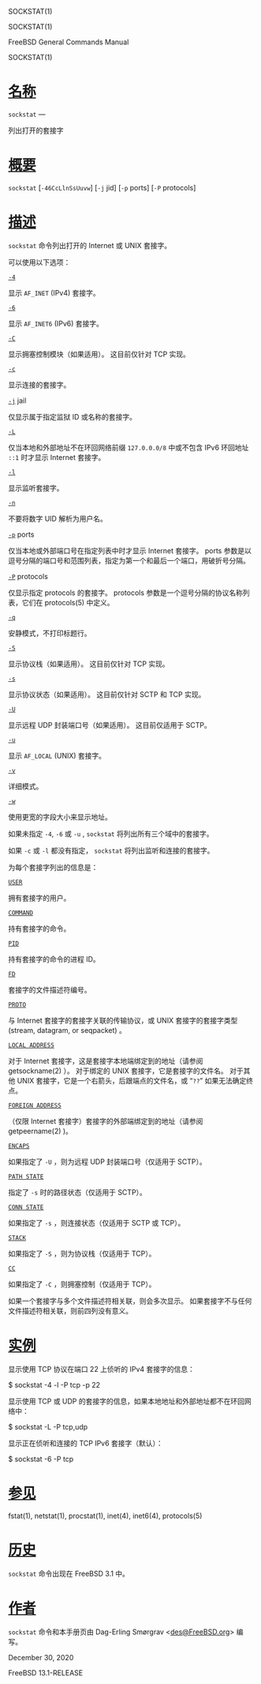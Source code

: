   SOCKSTAT(1)  

SOCKSTAT(1)

FreeBSD General Commands Manual

SOCKSTAT(1)

[名称](#__u540D___u79F0_)
=======================

`sockstat` —

列出打开的套接字

[概要](#__u6982___u8981_)
=======================

`sockstat` \[`-46CcLlnSsUuvw`\] \[`-j` jid\] \[`-p` ports\] \[`-P` protocols\]

[描述](#__u63CF___u8FF0_)
=======================

`sockstat` 命令列出打开的 Internet 或 UNIX 套接字。

可以使用以下选项：

[`-4`](#4)

显示 `AF_INET` (IPv4) 套接字。

[`-6`](#6)

显示 `AF_INET6` (IPv6) 套接字。

[`-C`](#C)

显示拥塞控制模块（如果适用）。 这目前仅针对 TCP 实现。

[`-c`](#c)

显示连接的套接字。

[`-j`](#j) jail

仅显示属于指定监狱 ID 或名称的套接字。

[`-L`](#L)

仅当本地和外部地址不在环回网络前缀 `127.0.0.0/8` 中或不包含 IPv6 环回地址 `::1` 时才显示 Internet 套接字。

[`-l`](#l)

显示监听套接字。

[`-n`](#n)

不要将数字 UID 解析为用户名。

[`-p`](#p) ports

仅当本地或外部端口号在指定列表中时才显示 Internet 套接字。 ports 参数是以逗号分隔的端口号和范围列表，指定为第一个和最后一个端口，用破折号分隔。

[`-P`](#P) protocols

仅显示指定 protocols 的套接字。 protocols 参数是一个逗号分隔的协议名称列表，它们在 protocols(5) 中定义。

[`-q`](#q)

安静模式，不打印标题行。

[`-S`](#S)

显示协议栈（如果适用）。 这目前仅针对 TCP 实现。

[`-s`](#s)

显示协议状态（如果适用）。 这目前仅针对 SCTP 和 TCP 实现。

[`-U`](#U)

显示远程 UDP 封装端口号（如果适用）。 这目前仅适用于 SCTP。

[`-u`](#u)

显示 `AF_LOCAL` (UNIX) 套接字。

[`-v`](#v)

详细模式。

[`-w`](#w)

使用更宽的字段大小来显示地址。

如果未指定 `-4`, `-6` 或 `-u` , `sockstat` 将列出所有三个域中的套接字。

如果 `-c` 或 `-l` 都没有指定， `sockstat` 将列出监听和连接的套接字。

为每个套接字列出的信息是：

[`USER`](#USER)

拥有套接字的用户。

[`COMMAND`](#COMMAND)

持有套接字的命令。

[`PID`](#PID)

持有套接字的命令的进程 ID。

[`FD`](#FD)

套接字的文件描述符编号。

[`PROTO`](#PROTO)

与 Internet 套接字的套接字关联的传输协议，或 UNIX 套接字的套接字类型 (stream, datagram, or seqpacket) 。

[`LOCAL ADDRESS`](#LOCAL_ADDRESS)

对于 Internet 套接字，这是套接字本地端绑定到的地址（请参阅 getsockname(2) ）。 对于绑定的 UNIX 套接字，它是套接字的文件名。 对于其他 UNIX 套接字，它是一个右箭头，后跟端点的文件名，或 “`??`” 如果无法确定终点。

[`FOREIGN ADDRESS`](#FOREIGN_ADDRESS)

（仅限 Internet 套接字）套接字的外部端绑定到的地址（请参阅 getpeername(2) )。

[`ENCAPS`](#ENCAPS)

如果指定了 `-U` ，则为远程 UDP 封装端口号（仅适用于 SCTP）。

[`PATH STATE`](#PATH_STATE)

指定了 `-s` 时的路径状态（仅适用于 SCTP）。

[`CONN STATE`](#CONN_STATE)

如果指定了 `-s` ，则连接状态（仅适用于 SCTP 或 TCP）。

[`STACK`](#STACK)

如果指定了 `-S` ，则为协议栈（仅适用于 TCP）。

[`CC`](#CC)

如果指定了 `-C` ，则拥塞控制（仅适用于 TCP）。

如果一个套接字与多个文件描述符相关联，则会多次显示。 如果套接字不与任何文件描述符相关联，则前四列没有意义。

[实例](#__u5B9E___u4F8B_)
=======================

显示使用 TCP 协议在端口 22 上侦听的 IPv4 套接字的信息：

$ sockstat -4 -l -P tcp -p 22 

显示使用 TCP 或 UDP 的套接字的信息，如果本地地址和外部地址都不在环回网络中：

$ sockstat -L -P tcp,udp 

显示正在侦听和连接的 TCP IPv6 套接字（默认）：

$ sockstat -6 -P tcp 

[参见](#__u53C2___u89C1_)
=======================

fstat(1), netstat(1), procstat(1), inet(4), inet6(4), protocols(5)

[历史](#__u5386___u53F2_)
=======================

`sockstat` 命令出现在 FreeBSD 3.1 中。

[作者](#__u4F5C___u8005_)
=======================

`sockstat` 命令和本手册页由 Dag-Erling Smørgrav <[des@FreeBSD.org](mailto:des@FreeBSD.org)\> 编写。

December 30, 2020

FreeBSD 13.1-RELEASE